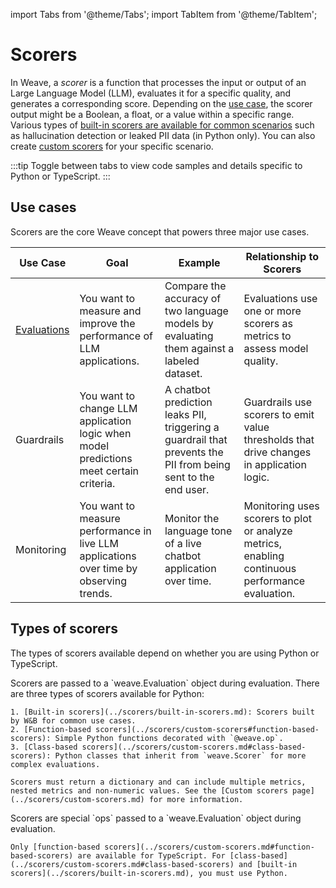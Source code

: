 import Tabs from '@theme/Tabs';
import TabItem from '@theme/TabItem';

# Scorers

In Weave, a _scorer_ is a function that processes the input or output of an Large Language Model (LLM), evaluates it for a specific quality, and generates a corresponding score. Depending on the [use case](#use-cases), the scorer output might be a Boolean, a float, or a value within a specific range. Various types of [built-in scorers are available for common scenarios](../scorers/built-in-scorers.md) such as hallucination detection or leaked PII data (in Python only). You can also create [custom scorers](../scorers/custom-scorers.md) for your specific scenario.

:::tip
Toggle between tabs to view code samples and details specific to Python or TypeScript.
:::

## Use cases

Scorers are the core Weave concept that powers three major use cases. 

| Use Case    | Goal                                                                                      | Example                                                                                        | Relationship to Scorers                                                                               |
|-------------|-------------------------------------------------------------------------------------------|------------------------------------------------------------------------------------------------|-------------------------------------------------------------------------------------------------------|
| [Evaluations](../core-types/evaluations.md) | You want to measure and improve the performance of LLM applications.                       | Compare the accuracy of two language models by evaluating them against a labeled dataset.                                            | Evaluations use one or more scorers as metrics to assess model quality.                              |
| Guardrails  | You want to change LLM application logic when model predictions meet certain criteria.        | A chatbot prediction leaks PII, triggering a guardrail that prevents the PII from being sent to the end user.        | Guardrails use scorers to emit value thresholds that drive changes in application logic.             |
| Monitoring  | You want to measure performance in live LLM applications over time by observing trends.      | Monitor the language tone of a live chatbot application over time.                                  | Monitoring uses scorers to plot or analyze metrics, enabling continuous performance evaluation.       |

## Types of scorers

The types of scorers available depend on whether you are using Python or TypeScript.

<Tabs groupId="programming-language" queryString>
  <TabItem value="python" label="Python" default>
    Scorers are passed to a `weave.Evaluation` object during evaluation. There are three types of scorers available for Python:

    1. [Built-in scorers](../scorers/built-in-scorers.md): Scorers built by W&B for common use cases.
    2. [Function-based scorers](../scorers/custom-scorers#function-based-scorers): Simple Python functions decorated with `@weave.op`.
    3. [Class-based scorers](../scorers/custom-scorers.md#class-based-scorers): Python classes that inherit from `weave.Scorer` for more complex evaluations.

    Scorers must return a dictionary and can include multiple metrics, nested metrics and non-numeric values. See the [Custom scorers page](../scorers/custom-scorers.md) for more information.

  </TabItem>
  <TabItem value="typescript" label="TypeScript">
    Scorers are special `ops` passed to a `weave.Evaluation` object during evaluation.

    Only [function-based scorers](../scorers/custom-scorers.md#function-based-scorers) are available for TypeScript. For [class-based](../scorers/custom-scorers.md#class-based-scorers) and [built-in scorers](../scorers/built-in-scorers.md), you must use Python.
  </TabItem>
</Tabs>

